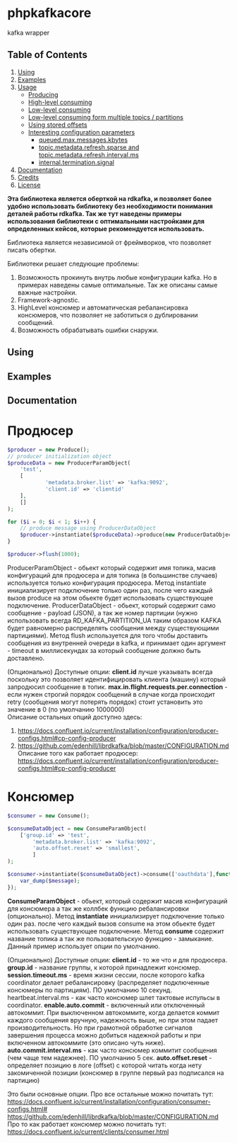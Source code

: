 # phpkafkacore
kafka wrapper

## Table of Contents

1. [Using](#installation)
2. [Examples](#examples)
3. [Usage](#usage)
   * [Producing](#producing)
   * [High-level consuming](#high-level-consuming)
   * [Low-level consuming](#low-level-consuming)
   * [Low-level consuming form multiple topics / partitions](#low-level-consuming-from-multiple-topics--partitions)
   * [Using stored offsets](#using-stored-offsets)
   * [Interesting configuration parameters](#interesting-configuration-parameters)
     * [queued.max.messages.kbytes](#queuedmaxmessageskbytes)
     * [topic.metadata.refresh.sparse and topic.metadata.refresh.interval.ms](#topicmetadatarefreshsparse-and-topicmetadatarefreshintervalms)
     * [internal.termination.signal](#internalterminationsignal)
4. [Documentation](#documentation)
5. [Credits](#credits)
6. [License](#license)
    
**Эта библиотека является оберткой на rdkafka, и позволяет более удобно использовать библиотеку без необходимости понимания
деталей работы rdkafka. Так же тут наведены примеры использования библиотеки с оптимальными настройками для определенных 
кейсов, которые рекомендуется использовать.**



Библиотека является независимой от фреймворков, что позволяет писать обертки.

Библиотеки решает следующие проблемы:
1) Возможность прокинуть внутрь любые конфигурации kafka. Но в примерах наведены самые оптимальные. Так же описаны самые важные настройки.
2) Framework-agnostic.
3) HighLevel консюмер и автоматическая ребалансировка консюмеров, что позволяет не заботиться о дублировании сообщений.
4) Возможность обрабатывать ошибки снаружи.

## Using

## Examples

## Documentation

# **Продюсер**

```php
$producer = new Produce();
// producer initialization object
$produceData = new ProducerParamObject(
    'test',
    [
            'metadata.broker.list' => 'kafka:9092',
            'client.id' => 'clientid'
    ],
    []
);

for ($i = 0; $i < 1; $i++) {
    // produce message using ProducerDataObject
    $producer->instantiate($produceData)->produce(new ProducerDataObject("Message $i",RD_KAFKA_PARTITION_UA));
}

$producer->flush(1000);
```
ProducerParamObject - обьект который содержит имя топика, масив конфигураций для продюсера и для топика (в большинстве случаев)
используется только конфигурация продюсера.
Метод instantiate инициализирует подключение только один раз, после чего каждый вызов produce на этом обьекте будет использовать
существующее подключение.
ProducerDataObject - обьект, который содержит само сообщение - payload (JSON), а так же номер партиции (нужно использовать всегда
 RD_KAFKA_PARTITION_UA таким образом KAFKA будет равномерно распределять сообщения между существующими партициями).
 Метод flush используется для того чтобы доставить сообщения из внутренней очереди в kafka, и принимает один аргумент - timeout в миллисекундах 
 за который сообщение должно быть доставлено.

(Опционально)
Доступные опции:
**client.id** лучше указывать всегда поскольку это позволяет идентифицировать клиента (машину) который запродюсил сообщение в топик.
**max.in.flight.requests.per.connection** -  если нужен строгий порядок сообщений в случае когда происходит retry (сообщения могут потерять
порядок) стоит установить это значение в 0 (по умолчанию 1000000)  
Описание остальных опций доступно здесь:
1) https://docs.confluent.io/current/installation/configuration/producer-configs.html#cp-config-producer
2) https://github.com/edenhill/librdkafka/blob/master/CONFIGURATION.md
Описание того как работает продюсер:
https://docs.confluent.io/current/installation/configuration/producer-configs.html#cp-config-producer

# **Консюмер**

```php
$consumer = new Consume();

$consumeDataObject = new ConsumeParamObject(
    ['group.id' => 'test',
        'metadata.broker.list' => 'kafka:9092',
        'auto.offset.reset' => 'smallest',
        ]
);

$consumer->instantiate($consumeDataObject)->consume(['oauthdata'],function ($message) {
    var_dump($message);
});
```
**ConsumeParamObject** - обьект, который содержит масив конфигураций для консюмера а так же коллбек функцию ребалансировки (опционально).
Метод **instantiate** инициализирует подключение только один раз. после чего каждый вызов consume на этом обьекте будет использовать
существующее подключение.
Метод **consume** содержит название топика а так же пользовательскую функцию - замыкание.
Данный пример использует опции по умолчанию. 

(Опционально)
Доступные опции:
**client.id** - то же что и для продюсера.
**group.id** - название группы, к которой принадлежит консюмер.
**session.timeout.ms** - время жизни сессии, после которого kafka coordinator делает ребалансировку (распределяет подключенные консюмеры по партициям).
ПО умолчанию 10 секунд.
heartbeat.interval.ms - как часто консюмер шлет тактовые испульсы в coordinator.
**enable.auto.commit** - включенный или отключенный автокоммит. При выключенном автокоммите, когда делается коммит каждого сообщения
вручную, надежность выше, но при этом падает производительность. Но при грамотной обработке сигналов завершения процесса можно 
добиться надежной работы и при включенном автокоммите (это описано чуть ниже).
**auto.commit.interval.ms** - как часто консюмер коммитит сообщения (чем чаще тем надежнее). ПО умолчанию 5 сек.
**auto.offset.reset** - определяет позицию в логе (offset) с которой читать когда нету закомиченной позиции (консюмер в группе первый раз подписался
на партицию)

Это были основные опции. Про все остальные можно почитать тут:
https://docs.confluent.io/current/installation/configuration/consumer-configs.html#
https://github.com/edenhill/librdkafka/blob/master/CONFIGURATION.md
Про то как работает консюмер можно почитать тут:
https://docs.confluent.io/current/clients/consumer.html 
